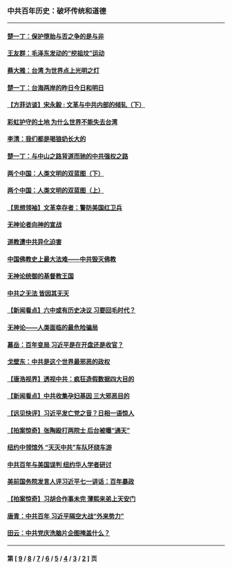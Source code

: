 ### 中共百年历史：破坏传统和道德
---
#### [楚一丁：保护堕胎与否之争的是与非](../../pages/nf1176114/n13815642.md?10030430) 
#### [王友群：毛泽东发动的“挖祖坟”运动](../../pages/nf1176114/n13723639.md?10030430) 
#### [蔡大雅：台湾 为世界点上光明之灯](../../pages/nf1176114/n13531530.md?10030430) 
#### [楚一丁：台海两岸的昨日今日和明日](../../pages/nf1176114/n13531468.md?10030430) 
#### [【方菲访谈】宋永毅 : 文革与中共内部的倾轧（下）](../../pages/nf1176114/n13486836.md?10030430) 
#### [彩虹护守的土地 为什么世界不能失去台湾](../../pages/nf1176114/n13476849.md?10030430) 
#### [李清：我们都是喝狼奶长大的](../../pages/nf1176114/n13471478.md?10030430) 
#### [楚一丁：与中山之路背道而驰的中共强权之路](../../pages/nf1176114/n13437270.md?10030430) 
#### [两个中国：人类文明的双蓝图（下）](../../pages/nf1176114/n13423132.md?10030430) 
#### [两个中国：人类文明的双蓝图（上）](../../pages/nf1176114/n13422687.md?10030430) 
#### [【思想领袖】文革幸存者：警防美国红卫兵](../../pages/nf1176114/n13339289.md?10030430) 
#### [无神论者向神的宣战](../../pages/nf1176114/n13281535.md?10030430) 
#### [道教遭中共异化迫害](../../pages/nf1176114/n13281463.md?10030430) 
#### [中国佛教史上最大法难——中共毁灭佛教](../../pages/nf1176114/n13281397.md?10030430) 
#### [无神论统御的基督教王国](../../pages/nf1176114/n13281280.md?10030430) 
#### [中共之无法 皆因其无天](../../pages/nf1176114/n13281088.md?10030430) 
#### [【新闻看点】六中或有历史决议 习要回毛时代？](../../pages/nf1176114/n13222895.md?10030430) 
#### [无神论——人类面临的最危险骗局](../../pages/nf1176114/n13196137.md?10030430) 
#### [慕岳：百年变局 习近平是在开盘还是收官？](../../pages/nf1176114/n13206516.md?10030430) 
#### [戈壁东：中共是这个世界最邪恶的政权](../../pages/nf1176114/n13085641.md?10030430) 
#### [【唐浩视界】透视中共：疯狂造假数据四大目的](../../pages/nf1176114/n13080590.md?10030430) 
#### [【新闻看点】中共收集孕妇基因 三大邪恶目的](../../pages/nf1176114/n13077182.md?10030430) 
#### [【远见快评】习近平发亡党之音？日相一语惊人](../../pages/nf1176114/n13074809.md?10030430) 
#### [【拍案惊奇】张陶殴打两院士 后台被曝“通天”](../../pages/nf1176114/n13070496.md?10030430) 
#### [纽约中领馆外 “天灭中共”车队环绕车游](../../pages/nf1176114/n13070693.md?10030430) 
#### [中共百年与美国误判 纽约华人学者研讨](../../pages/nf1176114/n13067969.md?10030430) 
#### [美前国务院发言人评习近平七一讲话：百年暴政](../../pages/nf1176114/n13066986.md?10030430) 
#### [【拍案惊奇】习胡合作事未完 薄熙来弟上天安门](../../pages/nf1176114/n13065867.md?10030430) 
#### [唐青：中共百年 习近平隔空大战“外来势力”](../../pages/nf1176114/n13065976.md?10030430) 
#### [田云：中共党庆洗脑片企图掩盖什么？](../../pages/nf1176114/n13064395.md?10030430) 

---
#### 第 [ [9](./9.md?10030430) / [8](./8.md?10030430) / [7](./7.md?10030430) / [6](./6.md?10030430) / [5](./5.md?10030430) / [4](./4.md?10030430) / [3](./3.md?10030430) / [2](./2.md?10030430) ] 页
